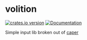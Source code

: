 # volition
[![crates.io version](https://img.shields.io/crates/v/volition.svg)](https://crates.io/crates/volition)
[![Documentation](https://docs.rs/volition/badge.svg)](https://docs.rs/volition)

Simple input lib broken out of [caper](https://github.com/shockham/caper)
